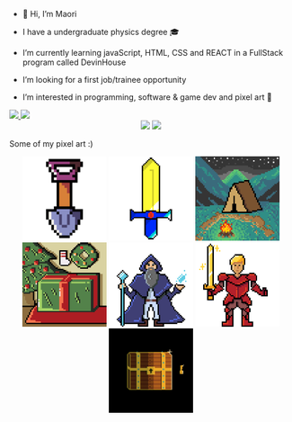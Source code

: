 - :wave: Hi, I’m Maori
- I have a undergraduate physics degree :mortar_board:
- I’m currently learning javaScript, HTML, CSS and REACT in a FullStack program called DevinHouse
- I’m looking for a first job/trainee opportunity 

- I’m interested in programming, software & game dev and pixel art :space_invader:

<div>
  <a display="flex" href="https://github.com/maorif">
  <img height="180em" src="https://github-readme-stats.vercel.app/api?username=maorif&show_icons=true&theme=github_dark&include_all_commits=true&count_private=true"/>
  <img height="180em" src="https://github-readme-stats.vercel.app/api/top-langs/?username=maorif&layout=compact&langs_count=7&theme=github_dark"/></a>
</div>
  
<div align="center">
  <a href ="mailto:maorif.dev@gmail.com"><img src="https://img.shields.io/badge/-Gmail-%23333?style=for-the-badge&logo=gmail&logoColor=white" target="_blank"></a>
  <a href="https://www.linkedin.com/in/maori-f" target="_blank"><img src="https://img.shields.io/badge/-LinkedIn-%230077B5?style=for-the-badge&logo=linkedin&logoColor=white" target="_blank"></a>
</div>

 Some of my pixel art :)

 <div align="center" class='pixel-art-container'>
  <a href='./my-pixel-art/shovel.png'><img src='./my-pixel-art/shovel.png' alt='pixel art image' width='150px'></a>
  <a href='./my-pixel-art/sword.gif'><img src='./my-pixel-art/sword.gif' alt='pixel art image' width='150px'></a>
  <a href='./my-pixel-art/tent2.png'><img src='./my-pixel-art/tent2.png' alt='pixel art image' width='150px'></a>
  <a href='./my-pixel-art/christmas-256px.png'><img src='./my-pixel-art/christmas-256px.png' alt='pixel art image' width='150px'></a>
  <a href='./my-pixel-art/panoris2.png'><img src='./my-pixel-art/panoris2.png' alt='pixel art image' width='150px'></a>
  <a href='./my-pixel-art/jon.png'><img src='./my-pixel-art/jon.png' alt='pixel art image' width='150px'></a>
  <a href='./my-pixel-art/Treasure_chest_full.gif'><img src='./my-pixel-art/Treasure_chest_full.gif' alt='pixel art image'width='150px'></a>
 </div>
  
<!---
maorif/maorif is a ✨ special ✨ repository because its `README.md` (this file) appears on your GitHub profile.
You can click the Preview link to take a look at your changes.
--->
